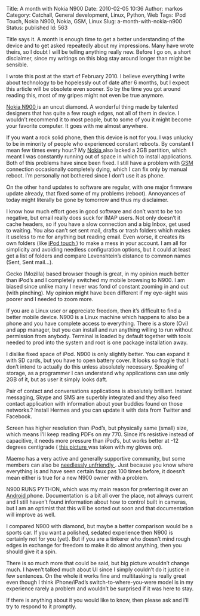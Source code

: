 Title: A month with Nokia N900
Date: 2010-02-05 10:36
Author: markos
Category: Catchall, General development, Linux, Python, Web
Tags: IPod Touch, Nokia N900, Nokia, GSM, Linux
Slug: a-month-with-nokia-n900
Status: published
Id: 563

<div>
 <p>
  Title says it. A month is enough time to get a better understanding of the device and to get asked repeatedly about my impressions. Many have wrote theirs, so I doubt I will be telling anything really new. Before I go on, a short disclaimer, since my writings on this blog stay around longer than might be sensible.
 </p>
 <p>
  I wrote this post at the start of February 2010. I believe everything I write about technology to be hopelessly out of date after 6 months, but I expect this article will be obsolete even sooner. So by the time you got around reading this, most of my gripes might not even be true anymore.
 </p>
 <p>
  <a class="zem_slink" href="http://en.wikipedia.org/wiki/Nokia_N900" rel="wikipedia" title="Nokia N900">
   Nokia N900
  </a>
  is an uncut diamond. A wonderful thing made by talented designers that has quite a few rough edges, not all of them in device. I wouldn’t recommend it to most people, but to some of you it might become your favorite computer. It goes with me almost anywhere.
 </p>
 <p>
  If you want a rock solid phone, then this device is not for you. I was unlucky to be in minority of people who experienced constant reboots. By constant I mean few times every hour.? My
  <a class="zem_slink" href="http://nokia.com" rel="homepage" title="Nokia">
   Nokia
  </a>
  also lacked a 2GB partition, which meant I was constantly running out of space in which to install applications. Both of this problems have since been fixed. I still have a problem with
  <a class="zem_slink" href="http://en.wikipedia.org/wiki/GSM" rel="wikipedia" title="GSM">
   GSM
  </a>
  connection occasionally completely dying, which I can fix only by manual reboot. I’m personally not bothered since I don’t use it as phone.
 </p>
 <p>
  On the other hand updates to software are regular, with one major firmware update already, that fixed some of my problems (reboot). Annoyances of today might literally be gone by tomorrow and thus my disclaimer.
 </p>
 <p>
  I know how much effort goes in good software and don’t want to be too negative, but email really does suck for IMAP users. Not only doesn’t it cache headers, so if you have a slow connection and a big Inbox, get used to waiting. You also can’t set sent mail, drafts or trash folders which makes it useless to me for anything but reading email. Even worse, it creates its own folders (like
  <a class="zem_slink" href="http://en.wikipedia.org/wiki/IPod_Touch" rel="wikipedia" title="IPod Touch">
   iPod touch
  </a>
  ) to make a mess in your account. I am all for simplicity and avoiding needless configuration options, but it could at least get a list of folders and compare Levenshtein’s distance to common names (Sent, Sent mail…).
 </p>
 <p>
  Gecko (Mozilla) based browser though is great, in my opinion much better than iPod’s and I completely switched my mobile browsing to N900. I am biased since unlike many I never was fond of constant zooming in and out (with pinching). My opinion might have been different if my eye-sight was poorer and I needed to zoom more.
 </p>
 <p>
  If you are a Linux user or appreciate freedom, then it’s difficult to find a better mobile device. N900 is a Linux machine which happens to also be a phone and you have complete access to everything. There is a store (Ovi) and app manager, but you can install and run anything willing to run without permission from anybody. Terminal is loaded by default together with tools needed to prod into the system and root is one package installation away.
 </p>
 <p>
  I dislike fixed space of iPod. N900 is only slightly better. You can expand it with SD cards, but you have to open battery cover. It looks so fragile that I don’t intend to actually do this unless absolutely necessary. Speaking of storage, as a programmer I can understand why applications can use only 2GB of it, but as user it simply looks daft.
 </p>
 <p>
  Pair of contact and conversations applications is absolutely brilliant. Instant messaging, Skype and SMS are superbly integrated and they also feed contact application with information about your buddies found on those networks.? Install Hermes and you can update it with data from Twitter and Facebook.
 </p>
 <p>
  Screen has higher resolution than iPod’s, but physically same (small) size, which means I’ll keep reading PDFs on my 770. Since it’s resistive instead of capacitive, it needs more pressure than iPod’s, but works better at -12 degrees centigrade (
  <a href="http://www.flickr.com/photos/markos/4268784785/" title="French Alps - photo taken by N900">
   this picture
  </a>
  was taken with my gloves on).
 </p>
 <p>
  Maemo has a very active and generally supportive community, but some members can also be
  <a href="https://bugs.maemo.org/show_bug.cgi?id=6334#c19">
   needlessly unfriendly
  </a>
  . Just because you know where everything is and have seen certain faux pas 100 times before, it doesn’t mean either is true for a new N900 owner with a problem.
 </p>
 <p>
  N900 RUNS PYTHON, which was my main reason for preferring it over an
  <a class="zem_slink" href="http://code.google.com/android/" rel="homepage" title="Android">
   Android
  </a>
  phone. Documentation is a bit all over the place, not always current and I still haven’t found information about how to control built in cameras, but I am an optimist that this will be sorted out soon and that documentation will improve as well.
 </p>
 <p>
  I compared N900 with diamond, but maybe a better comparison would be a sports car. If you want a polished, sedated experience then N900 is certainly not for you (yet). But if you are a tinkerer who doesn’t mind rough edges in exchange for freedom to make it do almost anything, then you should give it a spin.
 </p>
 <p>
  There is so much more that could be said, but big picture wouldn’t change much. I haven’t talked much about UI since I simply couldn’t do it justice in few sentences. On the whole it works fine and multitasking is really great even though I think iPhone/iPad’s switch-to-where-you-were model is in my experience rarely a problem and wouldn’t be surprised if it was here to stay.
 </p>
 <p>
  If there is anything about it you would like to know, then please ask and I’ll try to respond to it promptly.
 </p>
</div>
